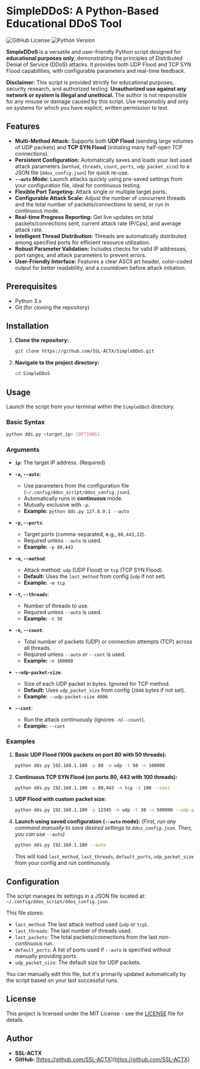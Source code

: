 # SimpleDDoS: A Python-Based Educational DDoS Tool

![GitHub License](https://img.shields.io/badge/license-MIT-blue.svg)
![Python Version](https://img.shields.io/badge/python-3.x-blue.svg)

**SimpleDDoS** is a versatile and user-friendly Python script designed for **educational purposes only**, demonstrating the principles of Distributed Denial of Service (DDoS) attacks. It provides both UDP Flood and TCP SYN Flood capabilities, with configurable parameters and real-time feedback.

**Disclaimer:** This script is provided strictly for educational purposes, security research, and authorized testing. **Unauthorized use against any network or system is illegal and unethical.** The author is not responsible for any misuse or damage caused by this script. Use responsibly and only on systems for which you have explicit, written permission to test.

## Features

*   **Multi-Method Attack:** Supports both **UDP Flood** (sending large volumes of UDP packets) and **TCP SYN Flood** (initiating many half-open TCP connections).
*   **Persistent Configuration:** Automatically saves and loads your last used attack parameters (`method`, `threads`, `count`, `ports`, `udp_packet_size`) to a JSON file (`ddos_config.json`) for quick re-use.
*   **`--auto` Mode:** Launch attacks quickly using pre-saved settings from your configuration file, ideal for continuous testing.
*   **Flexible Port Targeting:** Attack single or multiple target ports.
*   **Configurable Attack Scale:** Adjust the number of concurrent threads and the total number of packets/connections to send, or run in continuous mode.
*   **Real-time Progress Reporting:** Get live updates on total packets/connections sent, current attack rate (P/Cps), and average attack rate.
*   **Intelligent Thread Distribution:** Threads are automatically distributed among specified ports for efficient resource utilization.
*   **Robust Parameter Validation:** Includes checks for valid IP addresses, port ranges, and attack parameters to prevent errors.
*   **User-Friendly Interface:** Features a clear ASCII art header, color-coded output for better readability, and a countdown before attack initiation.

## Prerequisites

*   Python 3.x
*   Git (for cloning the repository)

## Installation

1.  **Clone the repository:**
    ```bash
    git clone https://github.com/SSL-ACTX/SimpleDDoS.git
    ```
2.  **Navigate to the project directory:**
    ```bash
    cd SimpleDDoS
    ```

## Usage

Launch the script from your terminal within the `SimpleDDoS` directory.

### Basic Syntax

```bash
python dds.py <target_ip> [OPTIONS]
```

### Arguments

*   **`ip`**: The target IP address. (Required)

*   **`-a`, `--auto`**:
    *   Use parameters from the configuration file (`~/.config/ddos_script/ddos_config.json`).
    *   Automatically runs in **continuous** mode.
    *   Mutually exclusive with `-p`.
    *   **Example:** `python dds.py 127.0.0.1 --auto`

*   **`-p`, `--ports`**:
    *   Target ports (comma-separated, e.g., `80,443,22`).
    *   Required unless `--auto` is used.
    *   **Example:** `-p 80,443`

*   **`-m`, `--method`**:
    *   Attack method: `udp` (UDP Flood) or `tcp` (TCP SYN Flood).
    *   **Default:** Uses the `last_method` from config (`udp` if not set).
    *   **Example:** `-m tcp`

*   **`-t`, `--threads`**:
    *   Number of threads to use.
    *   Required unless `--auto` is used.
    *   **Example:** `-t 50`

*   **`-n`, `--count`**:
    *   Total number of packets (UDP) or connection attempts (TCP) across all threads.
    *   Required unless `--auto` or `--cont` is used.
    *   **Example:** `-n 100000`

*   **`--udp-packet-size`**:
    *   Size of each UDP packet in bytes. Ignored for TCP method.
    *   **Default:** Uses `udp_packet_size` from config (`2048` bytes if not set).
    *   **Example:** `--udp-packet-size 4096`

*   **`--cont`**:
    *   Run the attack continuously (ignores `-n`/`--count`).
    *   **Example:** `--cont`

### Examples

1.  **Basic UDP Flood (100k packets on port 80 with 50 threads):**
    ```bash
    python dds.py 192.168.1.100 -p 80 -m udp -t 50 -n 100000
    ```

2.  **Continuous TCP SYN Flood (on ports 80, 443 with 100 threads):**
    ```bash
    python dds.py 192.168.1.100 -p 80,443 -m tcp -t 100 --cont
    ```

3.  **UDP Flood with custom packet size:**
    ```bash
    python dds.py 192.168.1.100 -p 12345 -m udp -t 30 -n 500000 --udp-packet-size 4096
    ```

4.  **Launch using saved configuration (`--auto` mode):**
    *(First, run any command manually to save desired settings to `ddos_config.json`. Then, you can use `--auto`)*
    ```bash
    python dds.py 192.168.1.100 --auto
    ```
    This will load `last_method`, `last_threads`, `default_ports`, `udp_packet_size` from your config and run continuously.

## Configuration

The script manages its settings in a JSON file located at:
`~/.config/ddos_script/ddos_config.json`

This file stores:
*   `last_method`: The last attack method used (`udp` or `tcp`).
*   `last_threads`: The last number of threads used.
*   `last_packets`: The total packets/connections from the last *non-continuous* run.
*   `default_ports`: A list of ports used if `--auto` is specified without manually providing ports.
*   `udp_packet_size`: The default size for UDP packets.

You can manually edit this file, but it's primarily updated automatically by the script based on your last successful runs.

## License

This project is licensed under the MIT License - see the [LICENSE](LICENSE) file for details.

## Author

*   **SSL-ACTX**
*   **GitHub:** [https://github.com/SSL-ACTX](https://github.com/SSL-ACTX)